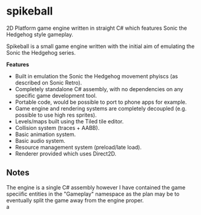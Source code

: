 # spikeball
2D Platform game engine written in straight C# which features Sonic the Hedgehog style gameplay.

Spikeball is a small game engine written with the initial aim of emulating the Sonic the Hedgehog series.

<b>Features</b>
<ul>
	<li>Built in emulation the Sonic the Hedgehog movement phyiscs (as described on Sonic Retro).</li>
	<li>Completely standalone C# assembly, with no dependencies on any specific game development tool.</li>
	<li>Portable code, would be possible to port to phone apps for example.</li>
	<li>Game engine and rendering systems are completely decoupled (e.g. possible to use high res sprites).</li>
	<li>Levels/maps built using the Tiled tile editor.</li>
	<li>Collision system (traces + AABB).</li>
	<li>Basic animation system.</li>
	<li>Basic audio system.</li>
	<li>Resource management system (preload/late load).</li>
	<li>Renderer provided which uses Direct2D.</li>
</ul>

<h2>Notes</h2>
<p>
The engine is a single C# assembly however I have contained the game speciific entities in the "Gameplay" namespace as
the plan may be to eventually split the game away from the engine proper.
<br />
a
</p>